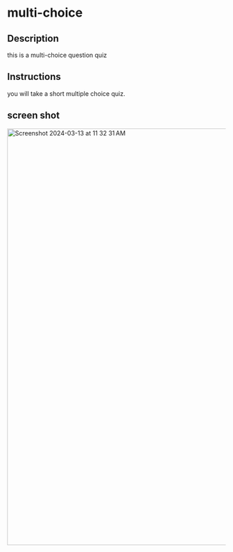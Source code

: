 # multi-choice
## Description  
this is a multi-choice question quiz
## Instructions
you will take a short multiple choice quiz.
## screen shot 
<img width="960" alt="Screenshot 2024-03-13 at 11 32 31 AM" src="https://github.com/goot72/multi-choice/assets/157259472/3969ae74-bdcc-41c6-a3ba-19d54101acc7">
